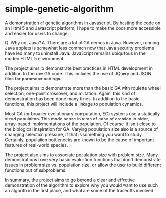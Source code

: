 # simple-genetic-algorithm
A demonstration of genetic algorithms in Javascript. By hosting the code on an Html 5 and Javascript platform, I hope to make the code more accessible and easier for users to change.

Q. Why not Java?
A. There are a lot of GA demos in Java. However, running Java applets is somewhat less common now that Java security problems have led many to uninstall Java. JavaScript remains ubiquitous in the moden HTML 5 environment.

The project aims to demonstrate best practices in HTML development in addition to the raw GA code. This includes the use of JQuery and JSON files for parameter settings.

The project aims to demonstrate more than the basic GA with roulette wheel selection, one-point crossover, and mutation. Again, this kind of demonstration has been done many times. In addition to the basic functions, this project will include a linkage to population dynamics. 

Most GA (or broader evolutionary computation, EC) systems use a statically sized populaiton. This made sense in tems of ease of creation in older, array-based implementations of the population. Of course, it isn't close to the biological inspiration for GA. Varying population size also is a source of changing selection pressure, if that is something you want to study. Certainly, population bottlenecks are known to be the cause of important features of real-world species.

The project also aims to associate population size with problem size. Many demonstrations have very basic evaluation functions that don't demonstrate issues in problem size vs. population size, or allow the user to build different functions out of subproblems.

In summary, the project aims to go beyond a clear and effective demonstration of the algorithm to explore why you would want to use such an algorith in the first place, and what are some of the tradeoffs involved.
